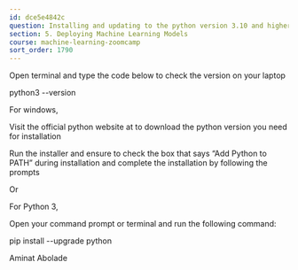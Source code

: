 ```yaml
---
id: dce5e4842c
question: Installing and updating to the python version 3.10 and higher
section: 5. Deploying Machine Learning Models
course: machine-learning-zoomcamp
sort_order: 1790
---
```


Open terminal and type the code below to check the version on your laptop

python3 --version

For windows,

Visit the official python website at  to download the python version you need for installation

Run the installer and  ensure to check the box that says “Add Python to PATH” during installation and complete the installation by following the prompts

Or

For Python 3,

Open your command prompt or terminal and run the following command:

pip install --upgrade python

Aminat Abolade

